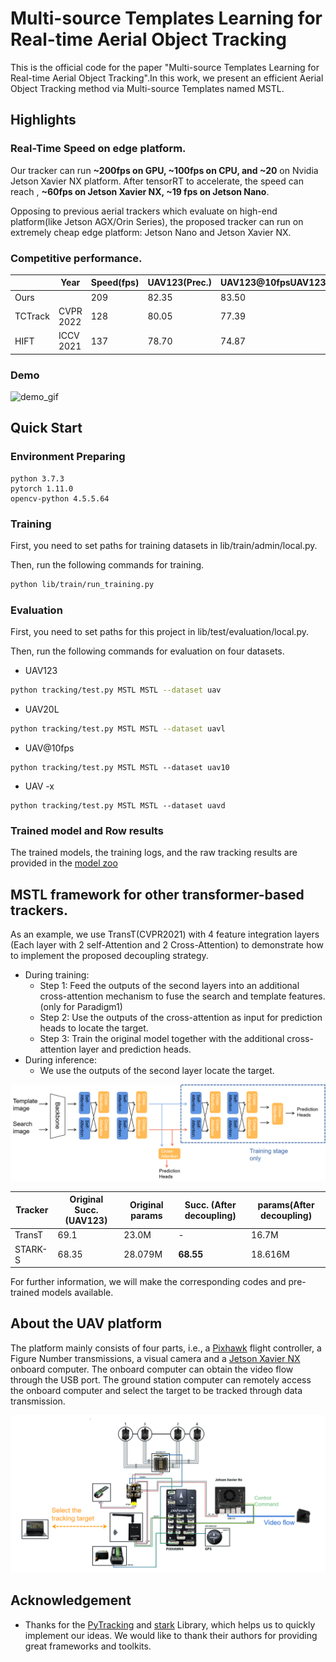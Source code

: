 # Multi-source Templates Learning for Real-time Aerial Object Tracking

This is the official code for the paper "Multi-source Templates Learning for Real-time Aerial Object Tracking".In this work, we present an efficient Aerial Object Tracking method via Multi-source Templates named MSTL. 

## Highlights

### Real-Time Speed on edge platform.

Our tracker can run **~200fps on GPU, ~100fps on CPU, and ~20** on Nvidia Jetson Xavier NX platform. After tensorRT to accelerate, the speed can reach , **~60fps on  Jetson Xavier NX, ~19 fps on Jetson Nano**.

Opposing to previous aerial trackers which evaluate on high-end platform(like Jetson AGX/Orin Series), the proposed tracker can run on extremely cheap edge platform: Jetson Nano and  Jetson Xavier NX.

###  Competitive performance.

|         | Year      | Speed(fps) | UAV123(Prec.) | UAV123@10fpsUAV123(Prec.) | UAV20LUAV123(Prec.) |
| ------- | --------- | ---------- | ------------- | ------------------------- | ------------------- |
| Ours    |           | 209        | 82.35         | 83.50                     | 83.59               |
| TCTrack | CVPR 2022 | 128        | 80.05         | 77.39                     | 67.20               |
| HIFT    | ICCV 2021 | 137        | 78.70         | 74.87                     | 76.32               |







### Demo

![demo_gif](demo_gif.gif)

## Quick Start

### Environment Preparing

```
python 3.7.3
pytorch 1.11.0
opencv-python 4.5.5.64
```

### Training

First, you need to set paths for training datasets in lib/train/admin/local.py.

Then, run the following commands for training.

```bash
python lib/train/run_training.py
```

### Evaluation

First, you need to set paths for this project in lib/test/evaluation/local.py.

 Then, run the following commands for evaluation on four datasets.

- UAV123

```bash
python tracking/test.py MSTL MSTL --dataset uav
```

- UAV20L

```bash
python tracking/test.py MSTL MSTL --dataset uavl
```

- UAV@10fps

```
python tracking/test.py MSTL MSTL --dataset uav10
```

- UAV -x

```
python tracking/test.py MSTL MSTL --dataset uavd
```



### Trained model and Row results

The trained models, the training logs, and the raw tracking results are provided in the [model zoo](MODEL_ZOO.md)





##  MSTL framework for other transformer-based trackers.

As an example, we use TransT(CVPR2021) with 4 feature integration layers (Each layer with 2 self-Attention and 2 Cross-Attention) to demonstrate how to implement the proposed decoupling strategy.

- During training:
  - Step 1: Feed the outputs of the second layers into an additional cross-attention mechanism to fuse the search and template features.(only for Paradigm1)
  - Step 2: Use the outputs of the cross-attention as input for prediction heads to locate the target.
  - Step 3: Train the original model together with the additional cross-attention layer and prediction heads.
- During inference:
  - We use the outputs of the second layer locate the target.

![TransT](TransT.png)

| Tracker | Original Succ. (UAV123) | Original params | Succ. (After decoupling) | params(After decoupling) |
| ------- | ----------------------------- | --------------- | -------------------- | ------ |
| TransT  | 69.1                          | 23.0M           | -                    | 16.7M  |
| STARK-S | 68.35                  | 28.079M            | **68.55**      | 18.616M | 

For further information, we will make the corresponding codes and pre-trained models available.
 





## About the UAV platform

The platform mainly consists of four parts, i.e., a [Pixhawk](https://pixhawk.org/) flight controller, a Figure Number transmissions, a visual camera and a [Jetson Xavier NX](https://www.nvidia.com/en-us/autonomous-machines/embedded-systems/jetson-xavier-nx) onboard computer. The onboard computer can obtain the video flow through the USB port. The ground station computer can remotely access the onboard computer and select the target to be tracked through data transmission.



![Hardware](Hardware.png)



## Acknowledgement

-  Thanks for the [PyTracking](https://github.com/visionml/pytracking)  and [stark](https://github.com/researchmm/Stark) Library, which helps us to quickly implement our ideas. We would like to thank their authors for providing great frameworks and toolkits.


